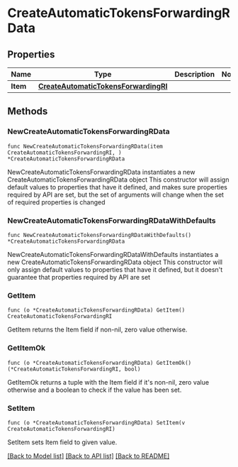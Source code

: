 # CreateAutomaticTokensForwardingRData

## Properties

Name | Type | Description | Notes
------------ | ------------- | ------------- | -------------
**Item** | [**CreateAutomaticTokensForwardingRI**](CreateAutomaticTokensForwardingRI.md) |  | 

## Methods

### NewCreateAutomaticTokensForwardingRData

`func NewCreateAutomaticTokensForwardingRData(item CreateAutomaticTokensForwardingRI, ) *CreateAutomaticTokensForwardingRData`

NewCreateAutomaticTokensForwardingRData instantiates a new CreateAutomaticTokensForwardingRData object
This constructor will assign default values to properties that have it defined,
and makes sure properties required by API are set, but the set of arguments
will change when the set of required properties is changed

### NewCreateAutomaticTokensForwardingRDataWithDefaults

`func NewCreateAutomaticTokensForwardingRDataWithDefaults() *CreateAutomaticTokensForwardingRData`

NewCreateAutomaticTokensForwardingRDataWithDefaults instantiates a new CreateAutomaticTokensForwardingRData object
This constructor will only assign default values to properties that have it defined,
but it doesn't guarantee that properties required by API are set

### GetItem

`func (o *CreateAutomaticTokensForwardingRData) GetItem() CreateAutomaticTokensForwardingRI`

GetItem returns the Item field if non-nil, zero value otherwise.

### GetItemOk

`func (o *CreateAutomaticTokensForwardingRData) GetItemOk() (*CreateAutomaticTokensForwardingRI, bool)`

GetItemOk returns a tuple with the Item field if it's non-nil, zero value otherwise
and a boolean to check if the value has been set.

### SetItem

`func (o *CreateAutomaticTokensForwardingRData) SetItem(v CreateAutomaticTokensForwardingRI)`

SetItem sets Item field to given value.



[[Back to Model list]](../README.md#documentation-for-models) [[Back to API list]](../README.md#documentation-for-api-endpoints) [[Back to README]](../README.md)


